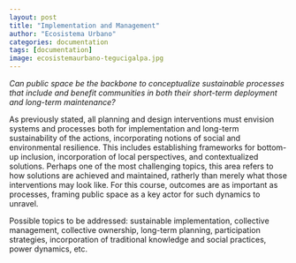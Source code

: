 ```yaml
---
layout: post
title: "Implementation and Management"
author: "Ecosistema Urbano"
categories: documentation
tags: [documentation]
image: ecosistemaurbano-tegucigalpa.jpg
---
```


_Can public space be the backbone to conceptualize sustainable processes that include and benefit communities in both their short-term deployment and long-term maintenance?_

As previously stated, all planning and design interventions must envision systems and processes both for implementation and long-term sustainability of the actions, incorporating notions of social and environmental resilience. This includes establishing frameworks for bottom-up inclusion, incorporation of local perspectives, and contextualized solutions. Perhaps one of the most challenging topics, this area refers to how solutions are achieved and maintained, ratherly than merely what those interventions may look like. For this course, outcomes are as important as processes, framing public space as a key actor for such dynamics to unravel.

Possible topics to be addressed: sustainable implementation, collective management, collective ownership, long-term planning, participation strategies, incorporation of traditional knowledge and social practices, power dynamics, etc. 